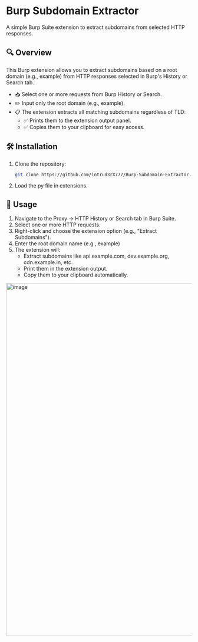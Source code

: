 # Burp Subdomain Extractor

A simple Burp Suite extension to extract subdomains from selected HTTP responses.

## 🔍 Overview

This Burp extension allows you to extract subdomains based on a root domain (e.g., example) from HTTP responses selected in Burp's History or Search tab.

- 📥 Select one or more requests from Burp History or Search.
- ✏️ Input only the root domain (e.g., example).
- 📋 The extension extracts all matching subdomains regardless of TLD:
  - ✅ Prints them to the extension output panel.
  - ✅ Copies them to your clipboard for easy access.

## 🛠 Installation

1. Clone the repository:
   ```bash
   git clone https://github.com/intrud3rX777/Burp-Subdomain-Extractor.git
2. Load the py file in extensions.

## 🚀 Usage
1. Navigate to the Proxy → HTTP History or Search tab in Burp Suite.
2. Select one or more HTTP requests.
3. Right-click and choose the extension option (e.g., "Extract Subdomains").
4. Enter the root domain name (e.g., example)
5. The extension will:
   - Extract subdomains like api.example.com, dev.example.org, cdn.example.in, etc.
   - Print them in the extension output.
   - Copy them to your clipboard automatically.

<img width="958" alt="image" src="https://github.com/user-attachments/assets/81b8fae0-2b7d-410c-83d9-bae545433a3e" />

